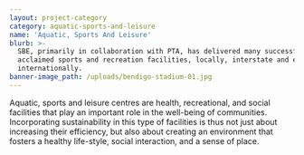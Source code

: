 ```yaml
---
layout: project-category
category: aquatic-sports-and-leisure
name: 'Aquatic, Sports And Leisure'
blurb: >-
  SBE, primarily in collaboration with PTA, has delivered many successful and
  acclaimed sports and recreation facilities, locally, interstate and even
  internationally.
banner-image_path: /uploads/bendigo-stadium-01.jpg
---
```



Aquatic, sports and leisure centres are health, recreational, and social facilities that play an important role in the well-being of communities. Incorporating sustainability in this type of facilities is thus not just about increasing their efficiency, but also about creating an environment that fosters a healthy life-style, social interaction, and a sense of place.